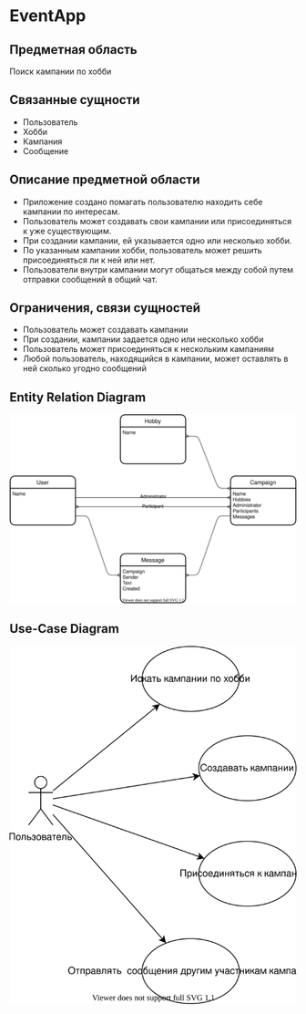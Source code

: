 # EventApp
## Предметная область 
Поиск кампании по хобби
## Связанные сущности
- Пользователь
- Хобби
- Кампания
- Сообщение
## Описание предметной области
- Приложение создано помагать пользователю находить себе кампании по интересам.  
- Пользователь может создавать свои кампании или присоединяться к уже существующим.  
- При создании кампании, ей указывается одно или несколько хобби.  
- По указанным кампании хобби, пользователь может решить присоединяться ли к ней или нет.  
- Пользователи внутри кампании могут общаться между собой путем отправки сообщений в общий чат.  
## Ограничения, связи сущностей
- Пользователь может создавать кампании
- При создании, кампании задается одно или несколько хобби
- Пользователь может присоединяться к нескольким кампаниям
- Любой пользователь, находящийся в кампании, может оставлять в ней сколько угодно сообщений
## Entity Relation Diagram
![Alt text](/ER_Diagram.svg)
## Use-Case Diagram
![Alt text](/Use_Case_Diagram.svg)
